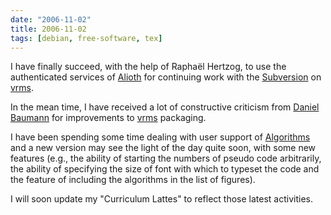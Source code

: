 ```yaml
---
date: "2006-11-02"
title: 2006-11-02
tags: [debian, free-software, tex]
---
```

I have finally succeed, with the help of Raphaël Hertzog, to use
the authenticated services of [Alioth](http://alioth.debian.org/)
for continuing work with the
[Subversion](http://subversion.tigris.org/) on
[vrms](http://vrms.alioth.debian.org/).

In the mean time, I have received a lot of constructive criticism
from [Daniel Baumann](http://blog.daniel-baumann.ch/) for
improvements to [vrms](http://vrms.alioth.debian.org/) packaging.

I have been spending some time dealing with user support of
[Algorithms](http://algorithms.berlios.de/) and a new version may
see the light of the day quite soon, with some new features (e.g.,
the ability of starting the numbers of pseudo code arbitrarily, the
ability of specifying the size of font with which to typeset the
code and the feature of including the algorithms in the list of
figures).

I will soon update my "Curriculum Lattes" to reflect those latest
activities.


